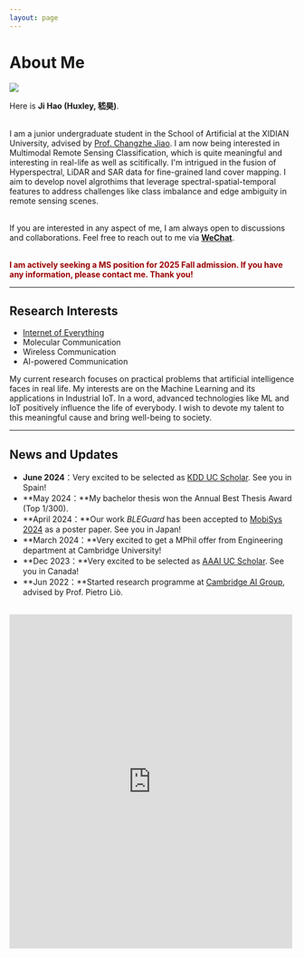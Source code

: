 ```yaml
---
layout: page
---
```


# About Me

<img src="https://turboswifty.github.io/myself4.png" class="floatpic">

Here is **Ji Hao (Huxley, 嵇昊)**.<br>
<br>

I am a junior undergraduate student in the School of Artificial at the XIDIAN University, advised by [Prof. Changzhe Jiao](https://scholar.google.com/citations?user=eul8WdwAAAAJ&hl=en&oi=ao). I am now being interested in Multimodal Remote Sensing Classification, which is quite meaningful and interesting in real-life as well as scitifically. I'm intrigued in the fusion of Hyperspectral, LiDAR and SAR data for fine-grained land cover mapping. I aim to develop novel algrothims that leverage spectral-spatial-temporal features to address challenges like class imbalance and edge ambiguity in remote sensing scenes.<br>
<br>

If you are interested in any aspect of me, I am always open to discussions and collaborations. Feel free to reach out to me via 
[**WeChat**](images/wechat.JPG).<br>
<br>

**<font color="#990000">I am actively seeking a MS position for 2025 Fall admission. If you have any information, please contact me. Thank you!</font>**

---

## Research Interests

- [Internet of Everything](https://scholar.google.com/citations?view_op=search_authors&hl=zh-CN&mauthors=label:internet_of_everything)
- Molecular Communication
- Wireless Communication
- AI-powered Communication

My current research focuses on practical problems that artificial intelligence faces in real life. My interests are on the Machine Learning and its applications in Industrial IoT. In a word, advanced technologies like ML and IoT positively influence the life of everybody.  I wish to devote my talent to this meaningful cause and bring well-being to society.

---

## News and Updates

- **June 2024**：Very excited to be selected as [KDD UC Scholar](https://kdd2024.kdd.org/undergraduate-consortium/). See you in Spain!
- **May 2024：**My bachelor thesis won the Annual Best Thesis Award (Top 1/300).
- **April 2024：**Our work *BLEGuard* has been accepted to [MobiSys 2024](https://www.sigmobile.org/mobisys/2024/) as a poster paper. See you in Japan!
- **March 2024：**Very excited to get a MPhil offer from Engineering department at Cambridge University!
- **Dec 2023：**Very excited to be selected as [AAAI UC Scholar](https://aaai.org/aaai-conference/undergraduate-consortium-program/). See you in Canada!
- **Jun 2022：**Started research programme at [Cambridge AI Group](https://www.cl.cam.ac.uk/research/ai/), advised by Prof. Pietro Liò.

<br>

<iframe src="https://www.facebook.com/plugins/post.php?href=https%3A%2F%2Fwww.facebook.com%2Fdokkaebi57%2Fposts%2Fpfbid092yqzTUVZ1GUozC288qbELiV5GrNoJDMhCxJWrxY7EHXY741ACpxGrCWr9JUFFQYl&show_text=true&width=500" width="500" height="591" style="border:none;overflow:hidden" scrolling="no" frameborder="0" allowfullscreen="true" allow="autoplay; clipboard-write; encrypted-media; picture-in-picture; web-share"></iframe>